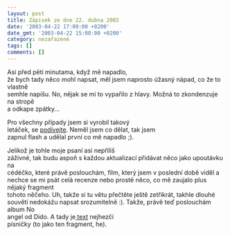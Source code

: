 ```yaml
---
layout: post
title: Zápisek ze dne 22. dubna 2003
date: '2003-04-22 17:00:00 +0200'
date_gmt: '2003-04-22 15:00:00 +0200'
category: nezařazené
tags: []
comments: []
---
```

<p>Asi před pěti minutama, když mě napadlo,<br />
že bych tady něco mohl napsat, měl jsem naprosto úžasný nápad, co že to vlastně<br />
semhle napíšu. No, nějak se mi to vypařilo z hlavy. Možná to zkondenzuje na stropě<br />
a odkape zpátky...</p>
<p>Pro všechny případy jsem si vyrobil takový<br />
letáček, se <a href="art.php?a=letak.htm">podívejte</a>. Neměl jsem co dělat, tak jsem<br />
zapnul flash a udělal první co mě napadlo ;).</p>
<p>Jelikož je tohle moje psaní asi nepříliš<br />
záživné, tak budu aspoň s každou aktualizací přidávat něco jako upoutávku na<br />
cédéčko, které právě poslouchám, film, který jsem v poslední době viděl a<br />
nechce se mi psát celá recenze nebo prostě něco, co mě zaujalo plus nějaký fragment<br />
tohoto něčeho. Uh, takže si tu větu přečtěte ještě zetřikrát, takhle dlouhé<br />
souvětí nedokážu napsat srozumitelně :). Takže, právě teď poslouchám album <span class="ital">No<br />
angel</span> od <span class="ital">Dido</span>. A tady je<a href="art.php?a=thankyou.htm"> text</a> nejhezčí<br />
písničky (to jako ten fragment, he).</p>
